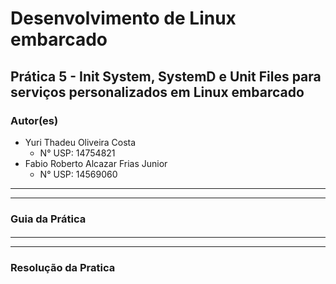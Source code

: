# Desenvolvimento de Linux embarcado

## Prática 5 - Init System, SystemD e Unit Files para serviços personalizados em Linux embarcado

### Autor(es)

- Yuri Thadeu Oliveira Costa
  - N° USP: 14754821
- Fabio Roberto Alcazar Frias Junior
  - N° USP: 14569060

***
***

### Guia da Prática

####

***
***

### Resolução da Pratica

